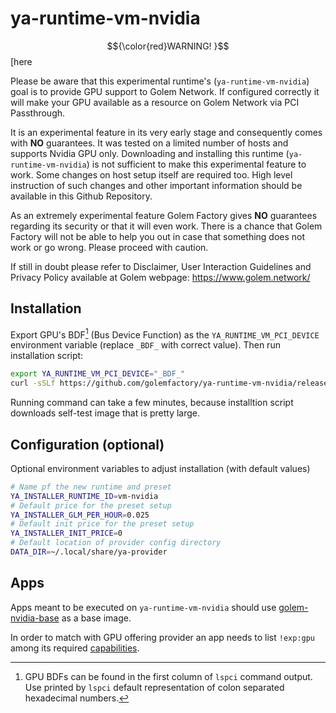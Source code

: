 # ya-runtime-vm-nvidia

$${\color{red}WARNING! }$$ [here

Please be aware that this experimental runtime's (`ya-runtime-vm-nvidia`) goal is to provide GPU support to Golem Network. If configured correctly it will make your GPU available as a resource on Golem Network via PCI Passthrough.

It is an experimental feature in its very early stage and consequently comes with **NO** guarantees. It was tested on a limited number of hosts and supports Nvidia GPU only. Downloading and installing this runtime (`ya-runtime-vm-nvidia`) is not sufficient to make this experimental feature to work. Some changes on host setup itself are required too. High level instruction of such changes and other important information should be available in this Github Repository.

As an extremely experimental feature Golem Factory gives **NO** guarantees regarding its security or that it will even work. There is a chance that Golem Factory will not be able to help you out in case that something does not work or go wrong. Please proceed with caution.

If still in doubt please refer to Disclaimer, User Interaction Guidelines and Privacy Policy available at Golem webpage: https://www.golem.network/

## Installation

Export GPU's BDF[^1] (Bus Device Function) as the `YA_RUNTIME_VM_PCI_DEVICE` environment variable (replace `_BDF_` with correct value). Then run installation script:

```bash
export YA_RUNTIME_VM_PCI_DEVICE="_BDF_"
curl -sSLf https://github.com/golemfactory/ya-runtime-vm-nvidia/releases/latest/download/install.sh | bash -
```
Running command can take a few minutes, because installtion script downloads self-test image that is pretty large.


[^1]: GPU BDFs can be found in the first column of `lspci` command output. Use printed by `lspci` default representation of colon separated hexadecimal numbers.

## Configuration (optional)

Optional environment variables to adjust installation (with default values)

```bash
# Name pf the new runtime and preset
YA_INSTALLER_RUNTIME_ID=vm-nvidia
# Default price for the preset setup
YA_INSTALLER_GLM_PER_HOUR=0.025
# Default init price for the preset setup
YA_INSTALLER_INIT_PRICE=0
# Default location of provider config directory
DATA_DIR=~/.local/share/ya-provider
```

## Apps

Apps meant to be executed on `ya-runtime-vm-nvidia` should use [golem-nvidia-base](golem_nvidia_base/README.md) as a base image.

In order to match with GPU offering provider an app needs to list `!exp:gpu` among its required [capabilities](https://yapapi.readthedocs.io/en/latest/api.html#module-yapapi.payload.vm).

